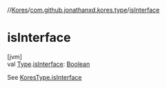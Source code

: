 //[Kores](../../index.md)/[com.github.jonathanxd.kores.type](index.md)/[isInterface](is-interface.md)

# isInterface

[jvm]\
val [Type](https://docs.oracle.com/javase/8/docs/api/java/lang/reflect/Type.html).[isInterface](is-interface.md): [Boolean](https://kotlinlang.org/api/latest/jvm/stdlib/kotlin/-boolean/index.html)

See [KoresType.isInterface](-kores-type/is-interface.md)
